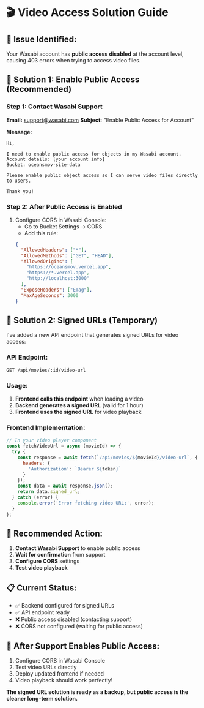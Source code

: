 # 🎬 Video Access Solution Guide

## 🚨 **Issue Identified:**
Your Wasabi account has **public access disabled** at the account level, causing 403 errors when trying to access video files.

## 🔧 **Solution 1: Enable Public Access (Recommended)**

### **Step 1: Contact Wasabi Support**
**Email:** support@wasabi.com
**Subject:** "Enable Public Access for Account"

**Message:**
```
Hi,

I need to enable public access for objects in my Wasabi account.
Account details: [your account info]
Bucket: oceansmov-site-data

Please enable public object access so I can serve video files directly to users.

Thank you!
```

### **Step 2: After Public Access is Enabled**
1. Configure CORS in Wasabi Console:
   - Go to Bucket Settings → CORS
   - Add this rule:
   ```json
   {
     "AllowedHeaders": ["*"],
     "AllowedMethods": ["GET", "HEAD"],
     "AllowedOrigins": [
       "https://oceansmov.vercel.app",
       "https://*.vercel.app",
       "http://localhost:3000"
     ],
     "ExposeHeaders": ["ETag"],
     "MaxAgeSeconds": 3000
   }
   ```

## 🔐 **Solution 2: Signed URLs (Temporary)**

I've added a new API endpoint that generates signed URLs for video access:

### **API Endpoint:**
```
GET /api/movies/:id/video-url
```

### **Usage:**
1. **Frontend calls this endpoint** when loading a video
2. **Backend generates a signed URL** (valid for 1 hour)
3. **Frontend uses the signed URL** for video playback

### **Frontend Implementation:**
```javascript
// In your video player component
const fetchVideoUrl = async (movieId) => {
  try {
    const response = await fetch(`/api/movies/${movieId}/video-url`, {
      headers: {
        'Authorization': `Bearer ${token}`
      }
    });
    const data = await response.json();
    return data.signed_url;
  } catch (error) {
    console.error('Error fetching video URL:', error);
  }
};
```

## 🎯 **Recommended Action:**

1. **Contact Wasabi Support** to enable public access
2. **Wait for confirmation** from support
3. **Configure CORS** settings
4. **Test video playback**

## 📋 **Current Status:**
- ✅ Backend configured for signed URLs
- ✅ API endpoint ready
- ❌ Public access disabled (contacting support)
- ❌ CORS not configured (waiting for public access)

## 🚀 **After Support Enables Public Access:**
1. Configure CORS in Wasabi Console
2. Test video URLs directly
3. Deploy updated frontend if needed
4. Video playback should work perfectly!

**The signed URL solution is ready as a backup, but public access is the cleaner long-term solution.** 